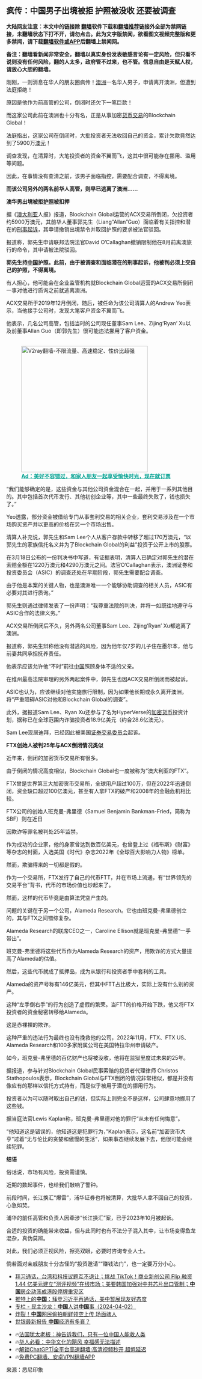  <!-- 面包屑导航 --> <h2>疯传：中国男子出境被拒 护照被没收 还要被调查</h2> <p class="notice"><b>大陆网友注意：本文中的链接除 <a href="https://github.com/bannedbook/fanqiang" >翻墙</a>软件下载和<a href="https://github.com/killgcd/justmysocks/blob/master/README.md">翻墙推荐</a>链接外全部为禁网链接，未翻墙状态下打不开，请勿点击。此为文字版禁闻，欲看图文视频完整版和更多禁闻，请下载<a href="https://github.com/bannedbook/fanqiang">翻墙软件或APP</a>后翻墙上禁闻网。</p><p>备注：翻墙看新闻非常安全，翻墙以真实身份发表敏感言论有一定风险，但只看不说则没有任何风险，翻的人太多，政府管不过来，也不管。信息自由是天赋人权，请放心大胆的翻墙。</b></p>  <div class="entry"> <p>刚刚，一则消息在华人的朋友圈疯传！<a href="https://www.bannedbook.org/bnews/tag/%e6%be%b3%e6%b4%b2/" class="st_tag internal_tag" rel="tag" title="标签 澳洲 下的日志">澳洲</a>一名华人男子，申请离开澳洲，但遭到法庭拒绝！</p> <p>原因是他作为前高管的公司，倒闭时还欠下一笔巨款！</p> <p>而这家公司此前在澳洲也十分有名，正是从事加密<a href="https://www.bannedbook.org/bnews/tag/%E8%B4%A7%E5%B8%81%E4%BA%A4%E6%98%93/" class="st_tag internal_tag" rel="tag" title="标签 货币交易 下的日志">货币交易</a>的Blockchain Global！</p> <p>法庭指出，这家公司在倒闭时，大批投资者无法收回自己的资金，累计欠款竟然达到了5900万<a href="https://www.bannedbook.org/bnews/tag/%E6%BE%B3%E5%85%83/" class="st_tag internal_tag" rel="tag" title="标签 澳元 下的日志">澳元</a>！</p> <p>调查发现，在清算时，大笔投资者的资金不翼而飞，这其中很可能存在挪用、滥用等问题。</p> <p>因此，在事情没有查清之前，该男子面临指控，需要配合调查，不得离境。</p> <p><strong>而该公司另外的两名前华人高管，则早已逃离了澳洲……</strong></p> <p><strong>澳华男出境被拒<a href="https://www.bannedbook.org/bnews/tag/%E6%8A%A4%E7%85%A7/" class="st_tag internal_tag" rel="tag" title="标签 护照 下的日志">护照</a>被扣押</strong></p> <p>据《<a href="https://www.bannedbook.org/bnews/tag/%e6%be%b3%e5%a4%a7%e5%88%a9%e4%ba%9a/" class="st_tag internal_tag" rel="tag" title="标签 澳大利亚 下的日志">澳大利亚</a>人报》报道，Blockchain Global运营的ACX交易所倒闭，欠投资者约5900万澳元，其前华人董事郭先生（Liang“Allan”Guo）面临着有关指控和潜在的<a href="https://www.bannedbook.org/bnews/tag/%E5%88%91%E4%BA%8B%E8%B5%B7%E8%AF%89/" class="st_tag internal_tag" rel="tag" title="标签 刑事起诉 下的日志">刑事起诉</a>，其申请撤销出境禁令并取回护照的要求被法官驳回。</p> <p>报道称，郭先生申请联邦法院法官David O&#8217;Callaghan撤销限制他在8月前离澳旅行的命令，其申请被法院驳回。</p> <p><strong>郭先生持<span class='wp_keywordlink_affiliate'><a href="https://www.bannedbook.org/" title="中国" target="_blank">中国</a></span>护照。此前，由于被调查和面临潜在的刑事起诉，他被判必须上交自己的护照，不得离境。</strong></p> <p>有人担心，他可能会在企业监管机构就Blockchain Global运营的ACX交易所倒闭一事对他进行质询之前就逃离澳洲。</p> <p>ACX交易所于2019年12月倒闭，随后，被任命为该公司清算人的Andrew Yeo表示，当他接手公司时，发现大笔客户资金不翼而飞。</p> <p>他表示，几名公司高管，包括当时的公司现任董事Sam Lee、Zijing‘Ryan’ Xu以及前董事Allan Guo（即郭先生）很可能违法挪用了客户资金。</p><figure id="shenyun-figure"> <br/><a href="https://github.com/bannedbook/fanqiang/wiki/V2ray%E6%9C%BA%E5%9C%BA"><img src="https://raw.githubusercontent.com/bannedbook/fanqiang/master/v2ss/images/v2free.jpg" width="336" alt="V2ray翻墙-不限流量、高速稳定、性价比超强"></a><br/> <figcaption><strong style="cursor:pointer;text-decoration:underline;color:#00a191" onclick="window.open('https://zh-cn.shenyun.com/tickets?utm_source=bannedbook.org')">Ad：美好不容错过，和家人朋友一起享受愉快时光，现在就订票</strong></figcaption> </figure> <p>“我们能够确定的是，这些资金与其他公司资金混合在一起，并用于一系列其他目的。其中包括首次代币发行、其他初创企业等，其中一些最终失败了，钱也损失了。”</p> <p>Yeo透露，部分资金被借给专门从事套利交易的相关企业，套利交易涉及在一个市场购买资产并以更高的价格在另一个市场出售。</p> <p>清算人补充说，郭先生和Sam Lee个人从客户存款中转移了超过170万澳元，“以郭先生的家族信托名义并为了Blockchain Global的利益”投资于公开上市的股票。</p> <p>在3月18日公布的一份判决书中写道，有证据表明，清算人已确定对郭先生的潜在索赔金额在1220万澳元和4290万澳元之间。法官O&#8217;Callaghan表示，澳洲证券和投资委员会（ASIC）的调查还处在早期阶段，郭先生需要配合调查。</p> <p>由于他是本案的关键人物，也是澳洲唯一一个能够协助调查的相关人员，ASIC有必要对其进行质询。”</p> <p>郭先生则通过律师发表了一份声明：“我尊重法院的判决，并将一如既往地遵守与ASIC合作的法律义务。”</p> <p>ACX交易所倒闭后不久，另外两名公司董事Sam Lee、Zijing‘Ryan’ Xu都逃离了澳洲。</p> <p>报道称，郭先生辩称他没有潜逃的风险，因为他年仅7岁的儿子住在墨尔本，他与前妻共同承担抚养责任。</p> <p>他表示应该允许他“不时”前往<a href="https://www.bannedbook.org/bnews/tag/%E4%B8%AD%E5%9B%BD/" class="st_tag internal_tag" rel="tag" title="标签 中国 下的日志">中国</a>照顾身体不适的父亲。</p> <p>在维州最高法院审理的另外两起案件中，郭先生也因ACX交易所倒闭而被起诉。</p> <p>ASIC也认为，应该继续对他实施旅行限制，因为如果他长期或永久离开澳洲，将“严重阻碍ASIC对他和Blockchain Global的调查”。</p> <p>此外，据报道Sam Lee、Ryan Xu还参与了名为HyperVerse的<a href="https://www.bannedbook.org/bnews/tag/%E5%8A%A0%E5%AF%86%E8%B4%A7%E5%B8%81/" class="st_tag internal_tag" rel="tag" title="标签 加密货币 下的日志">加密货币</a>投资计划，据称已在全球范围内诈骗投资者18.9亿美元（约合28.6亿澳元）。</p> <p>Sam Lee现居迪拜，已经因此被美国<a href="https://www.bannedbook.org/bnews/tag/%E8%AF%81%E5%88%B8%E4%BA%A4%E6%98%93%E5%A7%94%E5%91%98%E4%BC%9A/" class="st_tag internal_tag" rel="tag" title="标签 证券交易委员会 下的日志">证券交易委员会</a>起诉。</p> <p><strong>FTX创始人被判25年与ACX倒闭情况类似</strong></p>  <p>近年来，倒闭的加密货币交易所有很多。</p> <p>由于倒闭的情况高度相似，Blockchain Global也一度被称为“澳大利亚的FTX”。</p> <p>FTX曾是世界第三大加密货币交易所，全球用户超过100万，但在2022年迅速倒闭，资金缺口超过100亿澳元，甚至有人拿FTX的破产和2008年的金融危机相比较。</p> <p>FTX公司的创始人班克曼-弗里德（Samuel Benjamin Bankman-Fried，简称为SBF）则在近日</p> <p>因欺诈等罪名被判处25年监禁。</p> <p>作为成功的企业家，他的身家曾达到数百亿美元，也曾登上过《福布斯》《财富》等杂志的封面，入选美国《时代》杂志2022年《全球百大影响力人物》榜单。</p> <p>然而，欺骗得来的一切都是假的。</p> <p>作为一个交易所，FTX发行了自己的代币FTT，并在市场上流通，有“世界领先的交易平台”背书，代币的市场价值也炒起来了。</p> <p>然而，这样的代币毕竟是由算法凭空产生的。</p> <p>问题的关键在于另一个公司，Alameda Research。它也由班克曼-弗里德创立的，其与FTX之间错综复杂。</p> <p>Alameda Research的联席CEO之一，Caroline Ellison就是班克曼-弗里德“一手带出”。</p> <p>班克曼-弗里德将这些代币作为Alameda Research的资产，用欺诈的方式大量提高了Alameda的估值。</p> <p>然后，这些代币就成了抵押品，成为从银行和投资者手中套利的工具。</p> <p>Alameda的资产号称有146亿美元，但其中FTT占比极大，实际上没有什么别的资产。</p>  <p>这种“左手倒右手”的行为创造了虚假的繁荣。当FTT的价格开始下跌，他又将FTX投资者的资金秘密转移给Alameda。</p> <p>这是赤裸裸的欺诈。</p> <p>这种严重的违法行为最终也没有挽救他的公司，2022年11月，FTX、FTX US、Alameda Research和100多家附属公司在美国特拉华州申请破产。</p> <p>如今，班克曼-弗里德的百亿财产也将被没收，他将在监狱里度过未来的25年。</p> <p>据报道，参与针对Blockchain Global民事索赔的投资者代理律师 Christos Stathopoulos表示，Blockchain Global与FTX倒闭的情况非常相似，都是并没有像应有的那样以信托方式持有，而是似乎被用于潜在的挪用行为。</p> <p>投资者以为可以随时取出自己的钱，但实际上则完全不是这样，公司肆意地挪用了这些钱。</p> <p>据当庭法官Lewis Kaplan称，班克曼-弗里德对他的罪行“从未有任何悔意”。</p> <p>“他知道这是错误的，他知道这是犯罪行为，”Kaplan表示，这名前“加密货币大亨”过着“无与伦比的贪婪和傲慢的生活”，如果事态继续发展下去，他很可能会继续犯罪。</p> <p><strong>结语</strong></p> <p>俗话说，市场有风险，投资需谨慎。</p> <p>近期的数起事件，也给我们敲响了警钟。</p> <p>前段时间，长江换汇“爆雷”，浦华证券也将被清算，大批华人拿不回自己的投资，心急如焚。</p> <p>浦华的前任高管和负责人因牵涉“长江换汇”案，已于2023年10月被起诉。</p> <p>合适的投资的确能带来收益，但与此同时也有不法分子混入其中，让市场变得鱼龙混杂，真伪莫辨。</p>  <p>对此，我们必须正视风险，擦亮双眼，必要时咨询专业人士。</p> <p>倘若面对亲戚朋友十分古怪的“投资邀请”“赚钱法门”，也一定要万分小心。</p> <!--<div id="taboola-mid-1"></div>--><ul class='op-related-articles' title='相关阅读'> <li><a href='https://www.bannedbook.org/bnews/sohnews/20240403/2020401.html' target='_blank'>拜习通话，台湾和科技议题互不退让；挑战 TikTok！商业新创公司 Flip 融资 1.44 亿美元建立“测评视频”在线市场；美要韩国加强对中共芯片出口管制；<b>中国</b>房企动荡成港股停牌重灾区</a></li> <li><a href='https://www.bannedbook.org/bnews/headline/20240403/2020397.html' target='_blank'>推特上的<b>中国</b>：拜登习近平再通话，美中暂展现友好态度</a></li> <li><a href='https://www.bannedbook.org/bnews/ssgc/20240403/2020396.html' target='_blank'>专栏 - 民主沙龙：<b>中国</b>人讲<b>中国</b>事（2024-04-02）</a></li> <li><a href='https://www.bannedbook.org/bnews/topimagenews/20240403/2020387.html' target='_blank'>炸裂！<b>中国</b>网民偷拍朝鲜领空上传 场面骇人</a></li> <li><a href='https://www.bannedbook.org/bnews/topimagenews/20240403/2020385.html' target='_blank'>世银最新报告 <b>中国</b>经济有多衰？</a></li> </ul> <ul class="texttj"> <li>🔥<a href="https://www.bannedbook.org/bnews/ssgc/20230219/1850782.html" target="_blank">法国犹太老板：神告诉我们，只有一位中国人能救人类</a></li> <li>🔥<a href="https://www.bannedbook.org/bnews/comments/20220220/1694796.html" target="_blank">华人必看：中华文化的飓风 幸福感无法描述</a></li> <li>🔥<a href="https://github.com/bannedbook/fanqiang/wiki/V2ray%E6%9C%BA%E5%9C%BA" target="_blank">解锁ChatGPT|全平台高速翻墙:高清视频秒开,超低延迟</a></li> <li>🔥<a href="https://github.com/bannedbook/fanqiang/wiki/%E7%A6%81%E9%97%BB%E7%BD%91%E5%AE%89%E5%8D%93%E7%BF%BB%E5%A2%99%E6%96%B0%E9%97%BBAPP" target="_blank">免费PC翻墙、安卓VPN翻墙APP</a></li> </ul><p class="src-info">来源：悉尼印象 </p><a name='sharetosocial'></a> <div style="margin-bottom:5px;padding-bottom:5px;clear:both"> <div id="archive-pix-1" class="banner-ads"> <!-- AuctionX Display platform tag START --> <div id="27602x728x90x621x_ADSLOT1" clicktrack="%%CLICK_URL_ESC%%"></div>  <!-- AuctionX Display platform tag END --> </div> <div id="archive-pix-2" class="banner-ads"> <!-- AuctionX Display platform tag START --> <div id="27556x300x250x621x_ADSLOT1" clicktrack="%%CLICK_URL_ESC%%" style="margin:0 auto;text-align:center"></div>  <!-- AuctionX Display platform tag END --> </div> </div>  <div id="archive-pix-1" class="banner-ads"> <!-- AuctionX Display platform tag START --> <div id="27603x728x90x621x_ADSLOT1" clicktrack="%%CLICK_URL_ESC%%"></div>  <!-- AuctionX Display platform tag END --> </div> </div><!--END ENTRY--> 